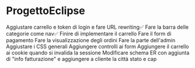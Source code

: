 # ProgettoEclipse
Aggiustare carrello e token di login e fare URL rewriting✅
Fare la barra delle categorie come nav✅
Finire di implementare il carrello
Fare il form di pagamento
Fare la visualizzazione degli ordini
Fare la parte dell'admin
Aggiustare i CSS generali
Aggiungere controlli ai form
Aggiungere il carrello ai cookie quando si invalida la sessione
Modificare schema ER con aggiunta di "info fatturazione" e aggiungere a cliente la città stato e cap
